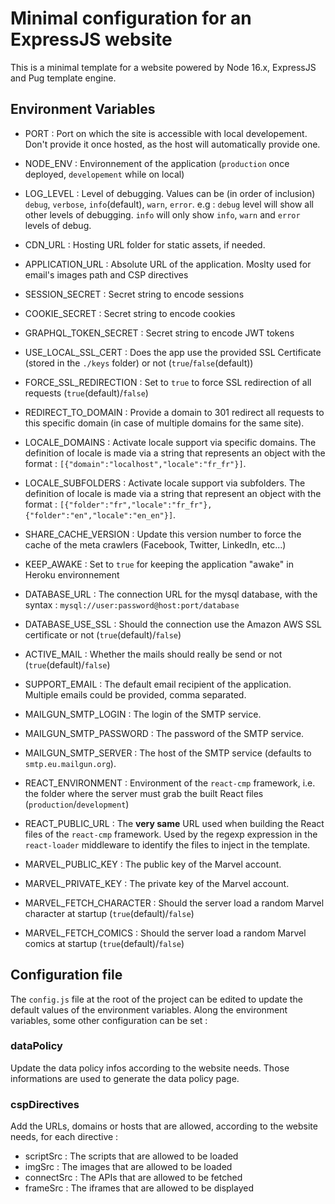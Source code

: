 # Minimal configuration for an ExpressJS website

This is a minimal template for a website powered by Node 16.x, ExpressJS and Pug template engine.

## <a name="environment"></a> Environment Variables
- PORT : Port on which the site is accessible with local developement. Don't provide it once hosted, as the host will automatically provide one.
- NODE_ENV : Environnement of the application (`production` once deployed, `developement` while on local)
- LOG_LEVEL : Level of debugging. Values can be (in order of inclusion) `debug`, `verbose`, `info`(default), `warn`, `error`. e.g : `debug` level will show all other levels of debugging. `info` will only show `info`, `warn` and `error` levels of debug.
- CDN_URL : Hosting URL folder for static assets, if needed.

- APPLICATION_URL : Absolute URL of the application. Moslty used for email's images path and CSP directives
- SESSION_SECRET : Secret string to encode sessions
- COOKIE_SECRET : Secret string to encode cookies
- GRAPHQL_TOKEN_SECRET : Secret string to encode JWT tokens
- USE_LOCAL_SSL_CERT : Does the app use the provided SSL Certificate (stored in the `./keys` folder) or not (`true`/`false`(default))
- FORCE_SSL_REDIRECTION : Set to `true` to force SSL redirection of all requests (`true`(default)/`false`)
- REDIRECT_TO_DOMAIN : Provide a domain to 301 redirect all requests to this specific domain (in case of multiple domains for the same site).
- LOCALE_DOMAINS : Activate locale support via specific domains. The definition of locale is made via a string that represents an object with the format : `[{"domain":"localhost","locale":"fr_fr"}]`.
- LOCALE_SUBFOLDERS : Activate locale support via subfolders. The definition of locale is made via a string that represent an object with the format : `[{"folder":"fr","locale":"fr_fr"},{"folder":"en","locale":"en_en"}]`.
- SHARE_CACHE_VERSION : Update this version number to force the cache of the meta crawlers (Facebook, Twitter, LinkedIn, etc...)
- KEEP_AWAKE : Set to `true` for keeping the application "awake" in Heroku environnement

- DATABASE_URL : The connection URL for the mysql database, with the syntax : `mysql://user:password@host:port/database`
- DATABASE_USE_SSL : Should the connection use the Amazon AWS SSL certificate or not (`true`(default)/`false`)

- ACTIVE_MAIL : Whether the mails should really be send or not (`true`(default)/`false`)
- SUPPORT_EMAIL : The default email recipient of the application. Multiple emails could be provided, comma separated.
- MAILGUN_SMTP_LOGIN : The login of the SMTP service.
- MAILGUN_SMTP_PASSWORD : The password of the SMTP service.
- MAILGUN_SMTP_SERVER : The host of the SMTP service (defaults to `smtp.eu.mailgun.org`).

- REACT_ENVIRONMENT : Environment of the `react-cmp` framework, i.e. the folder where the server must grab the built React files (`production`/`development`)
- REACT_PUBLIC_URL : The **very same** URL used when building the React files of the `react-cmp` framework. Used by the regexp expression in the `react-loader` middleware to identify the files to inject in the template.

- MARVEL_PUBLIC_KEY : The public key of the Marvel account.
- MARVEL_PRIVATE_KEY : The private key of the Marvel account.
- MARVEL_FETCH_CHARACTER : Should the server load a random Marvel character at startup (`true`(default)/`false`)
- MARVEL_FETCH_COMICS : Should the server load a random Marvel comics at startup (`true`(default)/`false`)

## <a name="config"></a> Configuration file
The `config.js` file at the root of the project can be edited to update the default values of the environment variables.
Along the environment variables, some other configuration can be set :
### dataPolicy
Update the data policy infos according to the website needs. Those informations are used to generate the data policy page.

### cspDirectives
Add the URLs, domains or hosts that are allowed, according to the website needs, for each directive :
- scriptSrc : The scripts that are allowed to be loaded
- imgSrc : The images that are allowed to be loaded
- connectSrc : The APIs that are allowed to be fetched
- frameSrc : The iframes that are allowed to be displayed
